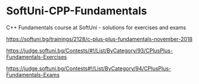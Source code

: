 # SoftUni-CPP-Fundamentals
C++ Fundamentals course at SoftUni - solutions for exercises and exams

https://softuni.bg/trainings/2128/c-plus-plus-fundamentals-november-2018

https://judge.softuni.bg/Contests/#!/List/ByCategory/93/CPlusPlus-Fundamentals-Exercises

https://judge.softuni.bg/Contests#!/List/ByCategory/94/CPlusPlus-Fundamentals-Exams